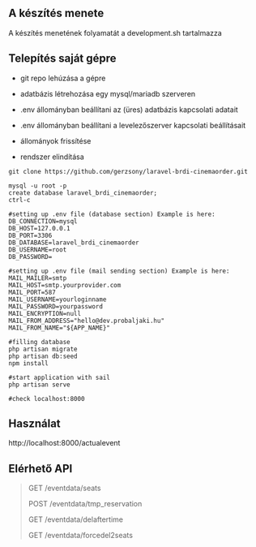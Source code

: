 ## A készítés menete

A készítés menetének folyamatát a development.sh tartalmazza

## Telepítés saját gépre

- git repo lehúzása a gépre

- adatbázis létrehozása egy mysql/mariadb szerveren

- .env állományban beállítani az (üres) adatbázis kapcsolati adatait

- .env állományban beállítani a levelezőszerver kapcsolati beállításait

- állományok frissítése

- rendszer elindítása

```
git clone https://github.com/gerzsony/laravel-brdi-cinemaorder.git

mysql -u root -p
create database laravel_brdi_cinemaorder;
ctrl-c 

#setting up .env file (database section) Example is here: 
DB_CONNECTION=mysql
DB_HOST=127.0.0.1
DB_PORT=3306
DB_DATABASE=laravel_brdi_cinemaorder
DB_USERNAME=root
DB_PASSWORD=

#setting up .env file (mail sending section) Example is here: 
MAIL_MAILER=smtp
MAIL_HOST=smtp.yourprovider.com
MAIL_PORT=587
MAIL_USERNAME=yourloginname
MAIL_PASSWORD=yourpassword
MAIL_ENCRYPTION=null
MAIL_FROM_ADDRESS="hello@dev.probaljaki.hu"
MAIL_FROM_NAME="${APP_NAME}"

#filling database
php artisan migrate
php artisan db:seed
npm install

#start application with sail
php artisan serve

#check localhost:8000
```

## Használat

http://localhost:8000/actualevent

## Elérhető API

> GET /eventdata/seats
> 
> POST /eventdata/tmp_reservation
> 
> GET /eventdata/delaftertime
> 
> GET /eventdata/forcedel2seats
